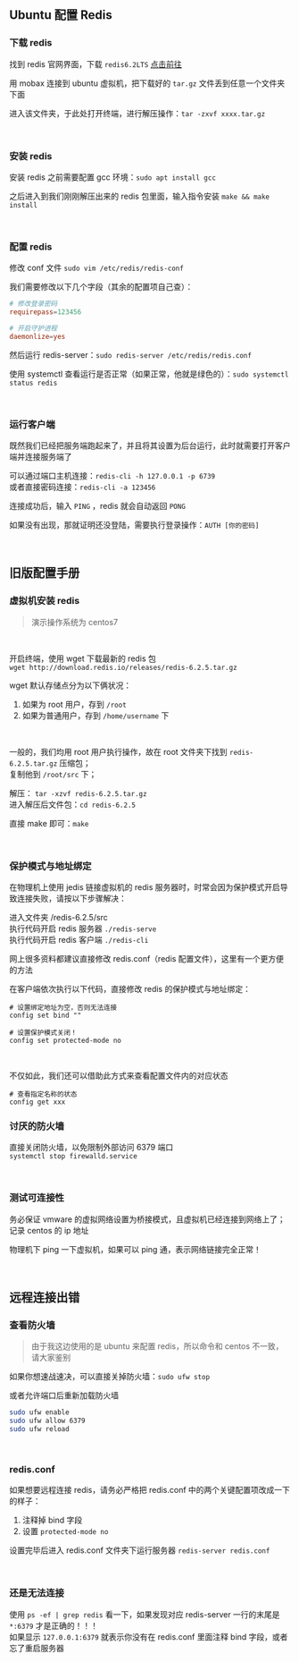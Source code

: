 ## Ubuntu 配置 Redis

### 下载 redis

找到 redis 官网界面，下载 `redis6.2LTS` [点击前往](https://redis.io/download/)

用 mobax 连接到 ubuntu 虚拟机，把下载好的 `tar.gz` 文件丢到任意一个文件夹下面

进入该文件夹，于此处打开终端，进行解压操作：`tar -zxvf xxxx.tar.gz`

<br>

### 安装 redis

安装 redis 之前需要配置 gcc 环境：`sudo apt install gcc`

之后进入到我们刚刚解压出来的 redis 包里面，输入指令安装 `make && make install`

<br>

### 配置 redis

修改 conf 文件 `sudo vim /etc/redis/redis-conf`

我们需要修改以下几个字段（其余的配置项自己查）：

```conf
# 修改登录密码
requirepass=123456

# 开启守护进程
daemonlize=yes
```

然后运行 redis-server：`sudo redis-server /etc/redis/redis.conf`

使用 systemctl 查看运行是否正常（如果正常，他就是绿色的）：`sudo systemctl status redis`

<br>

### 运行客户端

既然我们已经把服务端跑起来了，并且将其设置为后台运行，此时就需要打开客户端并连接服务端了

可以通过端口主机连接：`redis-cli -h 127.0.0.1 -p 6739`  
或者直接密码连接：`redis-cli -a 123456`

连接成功后，输入 `PING` ，redis 就会自动返回 `PONG`

如果没有出现，那就证明还没登陆，需要执行登录操作：`AUTH [你的密码]`

<br>

## 旧版配置手册

### 虚拟机安装 redis

> 演示操作系统为 centos7

<br>

开启终端，使用 wget 下载最新的 redis 包  
`wget http://download.redis.io/releases/redis-6.2.5.tar.gz`

wget 默认存储点分为以下俩状况：

1. 如果为 root 用户，存到 `/root`
2. 如果为普通用户，存到 `/home/username` 下

<br>

一般的，我们均用 root 用户执行操作，故在 root 文件夹下找到 `redis-6.2.5.tar.gz` 压缩包；  
复制他到 `/root/src` 下；

解压： `tar -xzvf redis-6.2.5.tar.gz`  
进入解压后文件包：`cd redis-6.2.5`

直接 make 即可：`make`

<br>

### 保护模式与地址绑定

在物理机上使用 jedis 链接虚拟机的 redis 服务器时，时常会因为保护模式开启导致连接失败，请按以下步骤解决：

进入文件夹 /redis-6.2.5/src  
执行代码开启 redis 服务器 `./redis-serve`  
执行代码开启 redis 客户端 `./redis-cli`

网上很多资料都建议直接修改 redis.conf（redis 配置文件），这里有一个更方便的方法

在客户端依次执行以下代码，直接修改 redis 的保护模式与地址绑定：

```shell
# 设置绑定地址为空，否则无法连接
config set bind ""

# 设置保护模式关闭！
config set protected-mode no
```

<br>

不仅如此，我们还可以借助此方式来查看配置文件内的对应状态

```shell
# 查看指定名称的状态
config get xxx
```

### 讨厌的防火墙

直接关闭防火墙，以免限制外部访问 6379 端口  
`systemctl stop firewalld.service`

<br>

### 测试可连接性

务必保证 vmware 的虚拟网络设置为桥接模式，且虚拟机已经连接到网络上了；  
记录 centos 的 ip 地址

物理机下 ping 一下虚拟机，如果可以 ping 通，表示网络链接完全正常！

<br>

## 远程连接出错

### 查看防火墙

> 由于我这边使用的是 ubuntu 来配置 redis，所以命令和 centos 不一致，请大家鉴别

如果你想速战速决，可以直接关掉防火墙：`sudo ufw stop`

或者允许端口后重新加载防火墙

```sh
sudo ufw enable
sudo ufw allow 6379
sudo ufw reload
```

<br>

### redis.conf

如果想要远程连接 redis，请务必严格把 redis.conf 中的两个关键配置项改成一下的样子：

1. 注释掉 bind 字段
2. 设置 `protected-mode no`

设置完毕后进入 redis.conf 文件夹下运行服务器 `redis-server redis.conf`

<br>

### 还是无法连接

使用 `ps -ef | grep redis` 看一下，如果发现对应 redis-server 一行的末尾是 `*:6379` 才是正确的！！！  
如果显示 `127.0.0.1:6379` 就表示你没有在 redis.conf 里面注释 bind 字段，或者忘了重启服务器
